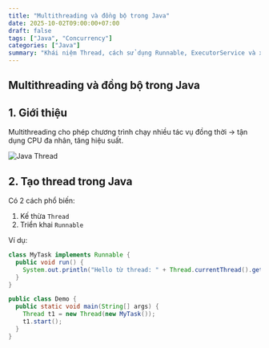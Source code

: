 ```yaml
---
title: "Multithreading và đồng bộ trong Java"
date: 2025-10-02T09:00:00+07:00
draft: false
tags: ["Java", "Concurrency"]
categories: ["Java"]
summary: "Khái niệm Thread, cách sử dụng Runnable, ExecutorService và xử lý đồng bộ hóa bằng synchronized."
---
```


## Multithreading và đồng bộ trong Java

## 1. Giới thiệu

Multithreading cho phép chương trình chạy nhiều tác vụ đồng thời → tận dụng CPU đa nhân, tăng hiệu suất.

![Java Thread](https://nhittt29.github.io/MyTechTales/images/java-thread.png "Lập trình đa luồng trong Java")

## 2. Tạo thread trong Java

Có 2 cách phổ biến:

1. Kế thừa `Thread`  
2. Triển khai `Runnable`

Ví dụ:

```java
class MyTask implements Runnable {
  public void run() {
    System.out.println("Hello từ thread: " + Thread.currentThread().getName());
  }
}

public class Demo {
  public static void main(String[] args) {
    Thread t1 = new Thread(new MyTask());
    t1.start();
  }
}
